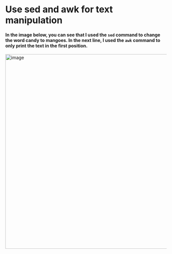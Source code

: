 # Use sed and awk for text manipulation

#### In the image below, you can see that I used the `sed` command to change the word candy to mangoes. In the next line, I used the `awk` command to only print the text in the first position.

<img width="608" alt="image" src="https://github.com/Sfayson1/sfayson-module1/assets/137829671/c451e0de-6a4c-468b-a4b7-0bc3b7b1248b">
